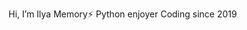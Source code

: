 Hi, I’m Ilya Memory⚡
Python enjoyer
Coding since 2019

<!---
TheRealMemory/TheRealMemory is a ✨ special ✨ repository because its `README.md` (this file) appears on your GitHub profile.
You can click the Preview link to take a look at your changes.
--->

